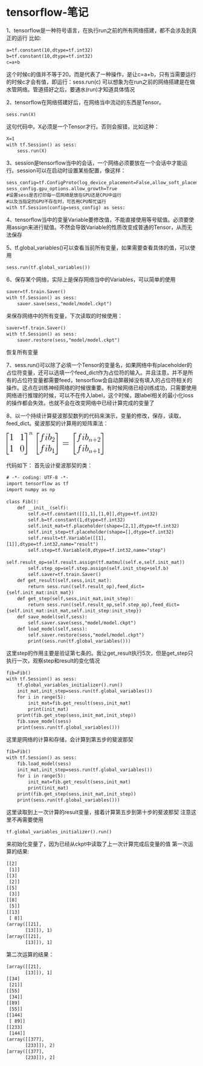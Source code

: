 # tensorflow-笔记

1、tensorflow是一种符号语言，在执行run之前的所有网络搭建，都不会涉及到真正的运行
比如:

	a=tf.constant(10,dtype=tf.int32)
	b=tf.constant(10,dtype=tf.int32)
	c=a+b

这个时候c的值并不等于20。而是代表了一种操作，是让c=a+b，只有当需要运行的时候c才会有值，即运行：sess.run(c)
可以想象为在run之前的网络搭建是在做水管网络。管道搭好之后，要通水(run)才知道具体情况

2、tensorflow在网络搭建好后，在网络当中流动的东西是Tensor。	

	sess.run(X)

这句代码中。X必须是一个Tensor才行。否则会报错，比如这种：

	X=1
	with tf.Session() as sess:
		sess.run(X)

3、session是tensorflow当中的会话，一个网络必须要放在一个会话中才能运行。session可以在启动时设置某些配置，像这样：

	sess_config=tf.ConfigProto(log_device_placement=False,allow_soft_placement=True)
    sess_config.gpu_options.allow_growth=True
	#设置sess是否打印每一层网络是放在GPU还是CPU中运行
	#以及当指定的GPU不存在时，可否用CPU帮忙运行
    with tf.Session(config=sess_config) as sess:

4、tensorflow当中的变量Variable要修改值，不能直接使用等号赋值。必须要使用assign来进行赋值。不然会导致Variable的性质改变成普通的Tensor，从而无法保存

5、tf.global_variables()可以查看当前所有变量，如果需要查看具体的值，可以使用
	
	sess.run(tf.global_variables())

6、保存某个网络，实际上是保存网络当中的Variables，可以简单的使用

	saver=tf.train.Saver()
	with tf.Session() as sess:
		saver.save(sess,"model/model.ckpt")

来保存网络中的所有变量，下次读取的时候使用：
	
	saver=tf.train.Saver()
	with tf.Session() as sess:
		saver.restore(sess,"model/model.ckpt")

恢复所有变量

7、sess.run()可以除了必填一个Tensor的变量名，如果网络中有placeholder的占位符变量，还可以选填一个feed_dict作为占位符的输入。并且注意，并不是所有的占位符变量都需要feed，tensorflow会自动屏蔽掉没有填入的占位符相关的操作。这点在训练神经网络的时候很重要。有时候网络已经训练成功，只需要使用网络进行推理的时候，可以不在传入label，这个时候，跟label相关的最小化loss的操作都会失效。也就不会在改变网络中已经计算完成的变量了

8、以一个持续计算斐波那契数列的代码来演示，变量的修改，保存，读取，feed_dict。斐波那契的计算用的矩阵乘法：

![](formula/fib.gif)

代码如下：
首先设计斐波那契的类：

	# -*- coding: UTF-8 -*-
	import tensorflow as tf
	import numpy as np

	class Fib():
	    def __init__(self):
	        self.e=tf.constant([[1,1],[1,0]],dtype=tf.int32)
	        self.b=tf.constant(1,dtype=tf.int32)
	        self.init_mat=tf.placeholder(shape=[2,1],dtype=tf.int32)
	        self.init_step=tf.placeholder(shape=[],dtype=tf.int32)
	        self.result=tf.Variable([[1],[1]],dtype=tf.int32,name="result")
	        self.step=tf.Variable(0,dtype=tf.int32,name="step")
	        self.result_op=self.result.assign(tf.matmul(self.e,self.init_mat))
	        self.step_op=self.step.assign(self.init_step+self.b)
	        self.saver=tf.train.Saver()
	    def get_result(self,sess,init_mat):
	        return sess.run((self.result_op),feed_dict={self.init_mat:init_mat})
	    def get_step(self,sess,init_mat,init_step):
	        return sess.run((self.result_op,self.step_op),feed_dict={self.init_mat:init_mat,self.init_step:init_step})
	    def save_model(self,sess):
	        self.saver.save(sess,"model/model.ckpt")
	    def load_model(self,sess):
	        self.saver.restore(sess,"model/model.ckpt")
	        print(sess.run(tf.global_variables()))

这里step的作用主要是验证第七条的。我让get_result执行5次，但是get_step只执行一次，观察step和result的变化情况

	fib=Fib()
	with tf.Session() as sess:
	    tf.global_variables_initializer().run()
	    init_mat,init_step=sess.run(tf.global_variables())
	    for i in range(5):
	        init_mat=fib.get_result(sess,init_mat)
	        print(init_mat)
	    print(fib.get_step(sess,init_mat,init_step))
	    fib.save_model(sess)
	    print(sess.run(tf.global_variables()))

这里是网络的计算和存储，会计算到第五步的斐波那契

	fib=Fib()
	with tf.Session() as sess:
	    fib.load_model(sess)
	    init_mat,init_step=sess.run(tf.global_variables())
	    for i in range(5):
	        init_mat=fib.get_result(sess,init_mat)
	        print(init_mat)
	    print(fib.get_step(sess,init_mat,init_step))
	    print(sess.run(tf.global_variables()))

这里读取到上一次计算的result变量，接着计算第五步到第十步的斐波那契
注意这里不再需要使用

	tf.global_variables_initializer().run()

来初始化变量了，因为已经从ckpt中读取了上一次计算完成后变量的值
第一次运算的结果:

	[[2]
	 [1]]
	[[3]
	 [2]]
	[[5]
	 [3]]
	[[8]
	 [5]]
	[[13]
	 [ 8]]
	(array([[21],
	       [13]]), 1)
	[array([[21],
	       [13]]), 1]

第二次运算的结果：

	[array([[21],
	       [13]]), 1]
	[[34]
	 [21]]
	[[55]
	 [34]]
	[[89]
	 [55]]
	[[144]
	 [ 89]]
	[[233]
	 [144]]
	(array([[377],
	       [233]]), 2)
	[array([[377],
	       [233]]), 2]


